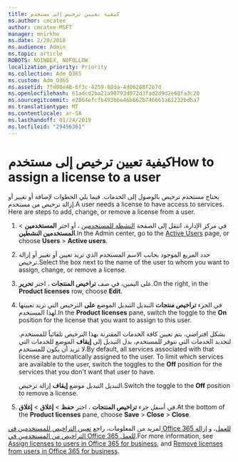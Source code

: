 ```yaml
---
title: كيفية تعيين ترخيص إلى مستخدم
ms.author: cmcatee
author: cmcatee-MSFT
manager: mnirkhe
ms.date: 2/20/2018
ms.audience: Admin
ms.topic: article
ROBOTS: NOINDEX, NOFOLLOW
localization_priority: Priority
ms.collection: Adm_O365
ms.custom: Adm_O365
ms.assetid: 7fd08e48-6f3c-4259-88da-4d06288f2b7d
ms.openlocfilehash: 61adcd2ba21a98793d072d3fad2d9d2e68fa3c20
ms.sourcegitcommit: e2864efcfb493b6e46b662b746661a61232bdba7
ms.translationtype: MT
ms.contentlocale: ar-SA
ms.lasthandoff: 01/24/2019
ms.locfileid: "29456361"
---
```

# <a name="how-to-assign-a-license-to-a-user"></a><span data-ttu-id="31c7f-102">كيفية تعيين ترخيص إلى مستخدم</span><span class="sxs-lookup"><span data-stu-id="31c7f-102">How to assign a license to a user</span></span>

<span data-ttu-id="31c7f-p101">يحتاج مستخدم ترخيص بالوصول إلى الخدمات. فيما يلي الخطوات لإضافة أو تغيير أو إزالة ترخيص من مستخدم.</span><span class="sxs-lookup"><span data-stu-id="31c7f-p101">A user needs a license to have access to services. Here are steps to add, change, or remove a license from a user.</span></span>
  
1. <span data-ttu-id="31c7f-105">في مركز الإدارة، انتقل إلى الصفحة [النشطة للمستخدمين](https://go.microsoft.com/fwlink/p/?linkid=834822) ، أو اختر **المستخدمين** \> **المستخدمين النشطين**.</span><span class="sxs-lookup"><span data-stu-id="31c7f-105">In the Admin center, go to the [Active Users](https://go.microsoft.com/fwlink/p/?linkid=834822) page, or choose **Users** \> **Active users**.</span></span>
    
2. <span data-ttu-id="31c7f-106">حدد المربع الموجود بجانب الاسم المستخدم الذي تريد تعيين أو تغيير أو إزالة ترخيص.</span><span class="sxs-lookup"><span data-stu-id="31c7f-106">Select the box next to the name of the user to whom you want to assign, change, or remove a license.</span></span>
    
3. <span data-ttu-id="31c7f-107">على اليمين، في صف **تراخيص المنتجات** ، اختر **تحرير**.</span><span class="sxs-lookup"><span data-stu-id="31c7f-107">On the right, in the **Product licenses** row, choose **Edit**.</span></span>
    
4. <span data-ttu-id="31c7f-108">في الجزء **تراخيص منتجات** التبديل التبديل الموضع **على** الترخيص التي تريد تعيينها لهذا المستخدم.</span><span class="sxs-lookup"><span data-stu-id="31c7f-108">In the **Product licenses** pane, switch the toggle to the **On** position for the license that you want to assign to this user.</span></span> 
    
    <span data-ttu-id="31c7f-p102">بشكل افتراضي، يتم تعيين كافة الخدمات المقترنة بهذا الترخيص تلقائياً للمستخدم. لتحديد الخدمات التي تتوفر للمستخدم، بدل التبديل إلى **إيقاف** الموضع للخدمات التي لا تريد أن يكون للمستخدم.</span><span class="sxs-lookup"><span data-stu-id="31c7f-p102">By default, all services associated with that license are automatically assigned to the user. To limit which services are available to the user, switch the toggles to the **Off** position for the services that you don't want that user to have.</span></span> 
    
    <span data-ttu-id="31c7f-111">التبديل التبديل موضع **إيقاف** إزالة ترخيص.</span><span class="sxs-lookup"><span data-stu-id="31c7f-111">Switch the toggle to the **Off** position to remove a license.</span></span> 
    
5. <span data-ttu-id="31c7f-112">في أسفل جزء **تراخيص المنتجات** ، اختر **حفظ** \> **إغلاق** \> **إغلاق**.</span><span class="sxs-lookup"><span data-stu-id="31c7f-112">At the bottom of the **Product licenses** pane, choose **Save** \> **Close** \> **Close**.</span></span>
    
<span data-ttu-id="31c7f-113">لمزيد من المعلومات، راجع [تعيين التراخيص للمستخدمين في Office 365 للعمل](https://support.office.com/article/997596b5-4173-4627-b915-36abac6786dc)، و [إزالة التراخيص من المستخدمين في Office 365 للعمل](https://support.office.com/article/9b497c85-d0a4-4735-80fa-d3565bc05bd1).</span><span class="sxs-lookup"><span data-stu-id="31c7f-113">For more information, see [Assign licenses to users in Office 365 for business](https://support.office.com/article/997596b5-4173-4627-b915-36abac6786dc), and [Remove licenses from users in Office 365 for business](https://support.office.com/article/9b497c85-d0a4-4735-80fa-d3565bc05bd1).</span></span>
  


